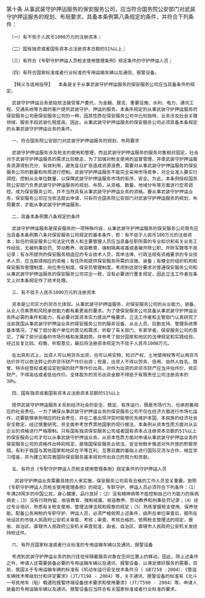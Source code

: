 第十条  从事武装守护押运服务的保安服务公司，应当符合国务院公安部门对武装守护押运服务的规划、布局要求，具备本条例第八条规定的条件，并符合下列条件：

     （一）有不低于人民币1000万元的注册资本； 

     （二）国有独资或者国有资本占注册资本总额的51%以上；

     （三）有符合《专职守护押运人员枪支使用管理条例》规定条件的守护押运人员；

     （四）有符合国家标准或者行业标准的专用运输车辆以及通信、报警设备。

      【释义与适用指导】  本条是关于从事武装守护押运服务的保安服务公司应当具备条件的规定。 

      武装守护押运业务是指依法接受客户委托，为金融、展览、重要设施、水利、电力、通讯工程、交通系统等方面的客户提供武装守护、押运的服务。本条所规定的从事武装守护押运服务的保安服务公司是保安服务公司的一种，因其性质在保安服务公司中比较独特，业务涉及社会关键领域，服务手段武装化程度高，因此，从事武装守护押运服务的保安服务公司必须具备本条规定的从事武装守护押运业务的条件。 

      一、符合国务院公安部门对武装守护押运服务的规划、布局要求

      武装守护押运服务涉及枪支的使用和管理，而且武装守护押运服务的服务对象相对固定，社会对于武装守护押运服务的需求比较稳走，为了加强对枪支使用的监督管理，并使武装守护押运服务资源得到充分、有效利用，避免盲日扩张造成资源浪费，需要对从事武装守护押运服务的保安服务公司的数量和布局进行控制。武装守护押运服务不能完全采用市场竞争，对企业准入要实行调控，控制从业单位数量，以保障武装守护押运服务市场的有序、安全。为此，本条例授权国务院公安部门负责武装守护押运服务的规划、布局，从资格、数量、地域分布等方面进行宏观调控。成为保安服务公司，并不当然具有从事武装守护押运业务的资格。要从事武装守护押运业务，保安服务公司应当依法提出申请，只有符合国务院公安部门对武装守护押运服务的规划、布局要求，才能从事武装守护押运服务。

      二、具备本条例第八条规定的条件 

      武装守护押运服务是保安服务的一项特殊内容，从事武装守护押运服务的保安服务公司首先应当具备本条例第八条对保安服务公司规定的基本条件，即：有不低于人民币100万元的注册资本；拟任的保安服务公司法定代表人和主要管理人员应当具备任职所需的专业知识和有关业务工作经验，无被刑事处罚、劳动教养、收容教育、强制隔离戒毒或者被开除公职、开除军籍等不良记录；有与所提供的保安服务相适应的专业技术人员，其申法律、行政法规有资格要求的专业技术人员，应当取得相应的资格；有住所和提供保安服务所需的没施、装备；有健全的组织机构和保安服务管理制度、岗位责任制度、保安员管理制度。考虑到这部分要求对普通保安服务公司和从事武装守护押运服务的保安服务公司完全一致，没有必要进行重复规定，因此立法工作者在条文上对本条规定作了技术处理。 

      三、有不低于人民币1000万元的注册资本 

      资本是公司实力的货币化体现。从事武装守护押运服务，对保安服务公司的从业能力、装备、从业人员素质和风险承担能力都有着更高的要求。为了使保安服务公司具备从事武装守护押运业务所必需的条件和能力，有必要对其资本实力提出严格要求。立法工作者和主管部门认真研究了当前我国从事武装守护押运业务的保安服务公司的服务设备、从业人员、后勤支持、管理系统等基本情况，了解了部分客户单位的意见和需求，听取了有关部门、专家学者、保安服务公司的意见，了解了部分设备的市场价格和发展趋势，并参考了部分国家和地区的法律规定和实践经验，经过反复比较、权衡、听取意见，最后将注册资本规定为不低于人民币1000万元。

      在出资形式上，出资人可以用货币出资，也可以用实物、知识产权、土地使用杈等可以用货币估价并可以依法转让的非货币财产作价出资；但是，出资人不得以劳务、信用、自然人姓名、商誉、特许经营权或者设定担保的财产等作价出资。对作为出资的非货币财产应当评估作价，核实财产，不得高估或者低估作价。全体股东的货币出资金额不得低于有限责任公司注册资本的30%。
 
      四、国有独资或者国有资本占注册资本总额的51%以上 

      提供武装守护押运服务关系到经济社会的安全、稳定、有序运行，既是市场行为，也承担着相应的社会责任。一为了确保从事武装守护押运业务的保安服务公司不仅在经济方面进行市场化运作，还要能够承担相应的社会责任，并在二者出现冲突时能够优先维护本国、本民族的经济社会安全稳定，经过慎重研究，并全面参考世界其他国家的现行做法，本条例从资本性质方面对从业企业的资格进行严格限制。只有国有独资保安服务公司或者国有资本占注册资本总额的51%以上的保安服务公司才可以从事武装守护押运业务。从资本性质方面对申请从事武装守护押运业务的保安服务公司的资格作出特别规定，是我国保安服务业依法、安全地稳步推进对外开放的积极举措，有利于我国与其他国家和地区在平等互利、互惠双赢的基础上进行国际交流与合作，相互学习借鉴，并为建立和完善国际保安服务基本规则作出自己的努力和贡献。

      五、有符合《专职守护押运人员枪支使用管理条倒》规定条件的守护押运人员

       武装守护押运业务需要具体的人来实施，保安服务公司具有合格的工作人员至关重要。按照《专职守护押运人员枪支使用管理条例》的规定，专职守护、押运人员必须符合下列条件：（1）年满20周岁的中国公民，身心健康，品行良好；（2）没有精神病等不能控制自己行为能力的疾病病史；（3）没有行政拘留、收容教育、强制戒毒、收容教养、劳动教养和刑事处罚记录；（4）经过专业培训，熟悉有关枪支使用、管理法律法规和规章的规定；（5）熟练掌握枪支使用、保养技能。配备公务用枪的专职守护、押运人员，必须严格依照上述条件，由所在单位审查后，报所在地设区的市级人民政府公安机关审查、考核；审查、考核合格的，依照枪支管理法的规定，报省、自治区、直辖市人民政府公安机关审查批准，由省、自治区、直辖市人民政府公安机关发给持枪证件。

      六、有符合国家标准或者行业标准的专用运输车辆以及通讯、报警设备

      考虑到武装守护押运业务的执行往往伴随着服务对象在空间位置上的移动，因此，除上述条件之外，申请人还需要装备必要的专用运输车辆以及通讯、报警设备，以满足做好服务的需要。目前，我国关于专用运输车辆的标准有《机动车运行安全技术条件汾（ GB7258 -2004）、《营运车辆技术等级划分和评定要求》（JT/T198 - 2004）等，关于通讯、报警设备的标准有《北斗一号民用车（船）载遇险报警终端设备技术要求和使用要求》（JT/T590 - 2004）等。申请人装备的专用运输车辆以及通讯、报警设备应当符合有关国家标准或者行业标准的要求。 

